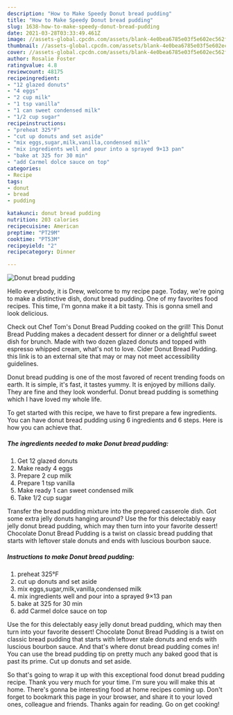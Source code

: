```yaml
---
description: "How to Make Speedy Donut bread pudding"
title: "How to Make Speedy Donut bread pudding"
slug: 1638-how-to-make-speedy-donut-bread-pudding
date: 2021-03-28T03:33:49.461Z
image: //assets-global.cpcdn.com/assets/blank-4e0bea6785e03f5e602ec562f230caae08da540cada707380b4fe1bbebba43da.png
thumbnail: //assets-global.cpcdn.com/assets/blank-4e0bea6785e03f5e602ec562f230caae08da540cada707380b4fe1bbebba43da.png
cover: //assets-global.cpcdn.com/assets/blank-4e0bea6785e03f5e602ec562f230caae08da540cada707380b4fe1bbebba43da.png
author: Rosalie Foster
ratingvalue: 4.8
reviewcount: 48175
recipeingredient:
- "12 glazed donuts"
- "4 eggs"
- "2 cup milk"
- "1 tsp vanilla"
- "1 can sweet condensed milk"
- "1/2 cup sugar"
recipeinstructions:
- "preheat 325°F"
- "cut up donuts and set aside"
- "mix eggs,sugar,milk,vanilla,condensed milk"
- "mix ingredients well and pour into a sprayed 9×13 pan"
- "bake at 325 for 30 min"
- "add Carmel dolce sauce on top"
categories:
- Recipe
tags:
- donut
- bread
- pudding

katakunci: donut bread pudding 
nutrition: 203 calories
recipecuisine: American
preptime: "PT29M"
cooktime: "PT53M"
recipeyield: "2"
recipecategory: Dinner

---
```



![Donut bread pudding](//assets-global.cpcdn.com/assets/blank-4e0bea6785e03f5e602ec562f230caae08da540cada707380b4fe1bbebba43da.png)

Hello everybody, it is Drew, welcome to my recipe page. Today, we're going to make a distinctive dish, donut bread pudding. One of my favorites food recipes. This time, I'm gonna make it a bit tasty. This is gonna smell and look delicious.

Check out Chef Tom&#39;s Donut Bread Pudding cooked on the grill! This Donut Bread Pudding makes a decadent dessert for dinner or a delightful sweet dish for brunch. Made with two dozen glazed donuts and topped with espresso whipped cream, what&#39;s not to love. Cider Donut Bread Pudding. this link is to an external site that may or may not meet accessibility guidelines.

Donut bread pudding is one of the most favored of recent trending foods on earth. It is simple, it's fast, it tastes yummy. It is enjoyed by millions daily. They are fine and they look wonderful. Donut bread pudding is something which I have loved my whole life.


To get started with this recipe, we have to first prepare a few ingredients. You can have donut bread pudding using 6 ingredients and 6 steps. Here is how you can achieve that.

<!--inarticleads1-->

##### The ingredients needed to make Donut bread pudding:

1. Get 12 glazed donuts
1. Make ready 4 eggs
1. Prepare 2 cup milk
1. Prepare 1 tsp vanilla
1. Make ready 1 can sweet condensed milk
1. Take 1/2 cup sugar


Transfer the bread pudding mixture into the prepared casserole dish. Got some extra jelly donuts hanging around? Use the for this delectably easy jelly donut bread pudding, which may then turn into your favorite dessert! Chocolate Donut Bread Pudding is a twist on classic bread pudding that starts with leftover stale donuts and ends with luscious bourbon sauce. 

<!--inarticleads2-->

##### Instructions to make Donut bread pudding:

1. preheat 325°F
1. cut up donuts and set aside
1. mix eggs,sugar,milk,vanilla,condensed milk
1. mix ingredients well and pour into a sprayed 9×13 pan
1. bake at 325 for 30 min
1. add Carmel dolce sauce on top


Use the for this delectably easy jelly donut bread pudding, which may then turn into your favorite dessert! Chocolate Donut Bread Pudding is a twist on classic bread pudding that starts with leftover stale donuts and ends with luscious bourbon sauce. And that&#39;s where donut bread pudding comes in! You can use the bread pudding tip on pretty much any baked good that is past its prime. Cut up donuts and set aside. 

So that's going to wrap it up with this exceptional food donut bread pudding recipe. Thank you very much for your time. I'm sure you will make this at home. There's gonna be interesting food at home recipes coming up. Don't forget to bookmark this page in your browser, and share it to your loved ones, colleague and friends. Thanks again for reading. Go on get cooking!
